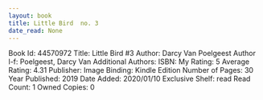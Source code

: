 ```yaml
---
layout: book
title: Little Bird  no. 3
date_read: None
---
```


Book Id: 44570972
Title: Little Bird #3
Author: Darcy Van Poelgeest
Author l-f: Poelgeest, Darcy Van
Additional Authors: 
ISBN: 
My Rating: 5
Average Rating: 4.31
Publisher: Image
Binding: Kindle Edition
Number of Pages: 30
Year Published: 2019
Date Added: 2020/01/10
Exclusive Shelf: read
Read Count: 1
Owned Copies: 0

